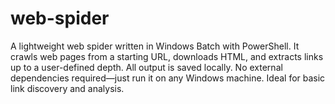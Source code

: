 # web-spider
A lightweight web spider written in Windows Batch with PowerShell. It crawls web pages from a starting URL, downloads HTML, and extracts links up to a user-defined depth. All output is saved locally. No external dependencies required—just run it on any Windows machine. Ideal for basic link discovery and analysis.
